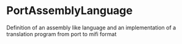 # PortAssemblyLanguage
Definition of an assembly like language and an implementation of a translation program from port to mifi format
